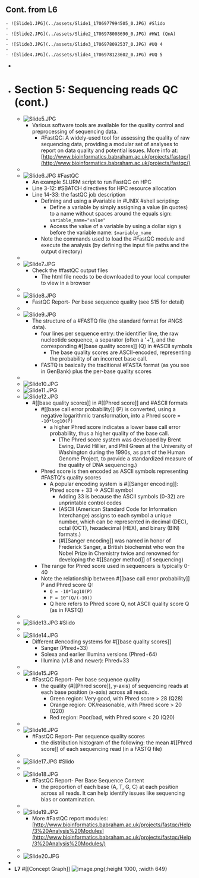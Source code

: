 ## Cont. from L6
	- ![Slide1.JPG](../assets/Slide1_1706977994505_0.JPG) #Slido
	-
	- ![Slide2.JPG](../assets/Slide2_1706978008690_0.JPG) #HW1 (QnA)
	-
	- ![Slide3.JPG](../assets/Slide3_1706978092537_0.JPG) #UQ 4
	-
	- ![Slide4.JPG](../assets/Slide4_1706978123602_0.JPG) #UQ 5
-
- # Section 5: Sequencing reads QC (cont.)
	- ![Slide5.JPG](../assets/Slide5_1706977518743_0.JPG)
		- Various software tools are available for the quality control and preprocessing of sequencing data.
			- #FastQC: A widely-used tool for assessing the quality of raw sequencing data, providing a modular set of analyses to report on data quality and potential issues. More info at: [http://www.bioinformatics.babraham.ac.uk/projects/fastqc/](http://www.bioinformatics.babraham.ac.uk/projects/fastqc/)
	-
	- ![Slide6.JPG](../assets/Slide6_1706977834483_0.JPG) #FastQC
		- An example SLURM script to run FastQC on HPC
		- Line 3-12: #SBATCH directives for HPC resource allocation
		- Line 14-33: the fastQC job description
			- Defining and using a #variable in #UNIX #shell scripting:
				- Define a variable by simply assigning a value (in quotes) to a name without spaces around the equals sign: `variable_name="value"`
				- Access the value of a variable by using a dollar sign `$` before the variable name: `$variable_name`
			- Note the commands used to load the #FastQC module and execute the analysis (by defining the input file paths and the output directory)
	-
	- ![Slide7.JPG](../assets/Slide7_1706977892639_0.JPG)
		- Check the #fastQC output files
			- The html file needs to be downloaded to your local computer to view in a browser
	-
	- ![Slide8.JPG](../assets/Slide8_1706977909153_0.JPG)
		- FastQC Report- Per base sequence quality (see S15 for detail)
	-
	- ![Slide9.JPG](../assets/Slide9_1706978286959_0.JPG)
		- The structure of a #FASTQ file (the standard format for #NGS data).
			- four lines per sequence entry: the identifier line, the raw nucleotide sequence, a separator (often a '+'), and the corresponding #[[base quality scores]] (Q) in #ASCII symbols
				- The base quality scores are ASCII-encoded, representing the probability of an incorrect base call.
			- FASTQ is basically the traditional #FASTA format (as you see in GenBank) plus the per-base quality scores
	-
	- ![Slide10.JPG](../assets/Slide10_1706978323632_0.JPG)
	- ![Slide11.JPG](../assets/Slide11_1706978330316_0.JPG)
	- ![Slide12.JPG](../assets/Slide12_1706978337887_0.JPG)
		- #[[base quality scores]] in #[[Phred score]] and #ASCII formats
			- #[[base call error probability]] (P) is converted, using a negative logarithmic transformation, into a Phred score = `-10*log10(P)`
				- a higher Phred score indicates a lower base call error probability, thus a higher quality of the base call.
					- (The Phred score system was developed by Brent Ewing, David Hillier, and Phil Green at the University of Washington during the 1990s, as part of the Human Genome Project, to provide a standardized measure of the quality of DNA sequencing.)
			- Phred score is then encoded as ASCII symbols representing #FASTQ's quality scores
				- A popular encoding system is #[[Sanger encoding]]: Phred score + 33 -> ASCII symbol
					- Adding 33 is because the ASCII symbols (0-32) are unprintable control codes
					- (ASCII (American Standard Code for Information Interchange) assigns to each symbol a unique number, which can be represented in decimal (DEC), octal (OCT), hexadecimal (HEX), and binary (BIN) formats.)
					- (#[[Sanger encoding]] was named in honor of Frederick Sanger,  a British biochemist who won the Nobel Prize in Chemistry twice and renowned for developing the #[[Sanger method]] of sequencing)
			- The range for Phred score used in sequencers is typically 0-40
			- Note the relationship between #[[base call error probability]] P and Phred score Q:
				- `Q = -10*log10(P)`
				- `P = 10^(Q/(-10))`
				- Q here refers to Phred score Q, not ASCII quality score Q (as in FASTQ)
	-
	- ![Slide13.JPG](../assets/Slide13_1706978376469_0.JPG) #Slido
	-
	- ![Slide14.JPG](../assets/Slide14_1706978387768_0.JPG)
		- Different #encoding systems for #[[base quality scores]]
			- Sanger (Phred+33)
			- Solexa and earlier Illumina versions (Phred+64)
			- Illumina (v1.8 and newer):  Phred+33
	-
	- ![Slide15.JPG](../assets/Slide15_1706978451751_0.JPG)
		- #FastQC Report- Per base sequence quality
			- the quality (#[[Phred score]], y-axis) of sequencing reads at each base position (x-axis) across all reads.
				- Green region: Very good, with Phred score > 28 (Q28)
				- Orange region: OK/reasonable, with Phred score > 20 (Q20)
				- Red region: Poor/bad, with Phred score < 20 (Q20)
	-
	- ![Slide16.JPG](../assets/Slide16_1706978478065_0.JPG)
		- #FastQC Report- Per sequence quality scores
			- the distribution histogram of the following: the mean #[[Phred score]] of each sequencing read (in a FASTQ file)
	-
	- ![Slide17.JPG](../assets/Slide17_1706978490345_0.JPG) #Slido
	-
	- ![Slide18.JPG](../assets/Slide18_1706978508652_0.JPG)
		- #FastQC Report- Per Base Sequence Content
			- the proportion of each base (A, T, G, C) at each position across all reads. It can help identify issues like sequencing bias or contamination.
	-
	- ![Slide19.JPG](../assets/Slide19_1706978529987_0.JPG)
		- More #FastQC report modules: [http://www.bioinformatics.babraham.ac.uk/projects/fastqc/Help/3%20Analysis%20Modules](http://www.bioinformatics.babraham.ac.uk/projects/fastqc/Help/3%20Analysis%20Modules/)
	-
	- ![Slide20.JPG](../assets/Slide20_1706978606078_0.JPG)
-
- **L7** #[[Concept Graph]] ![image.png](../assets/image_1706837905130_0.png){:height 1000, :width 649}